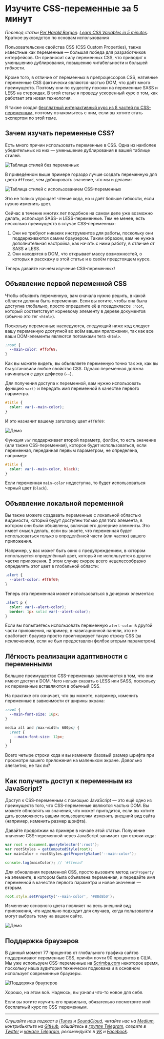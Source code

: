
# Изучите CSS-переменные за 5 минут

*Перевод статьи [Per Harald Borgen](https://twitter.com/perborgen): [Learn CSS Variables in 5 minutes](https://hackernoon.com/you-should-learn-functional-programming-in-2017-91177148ec00).*
Краткое руководство по основам использования

Пользовательские свойства CSS (CSS Custom Properties), также известные как переменные — большая победа для разработчиков интерфейсов. Он привносит силу переменных CSS, что приводит к уменьшению дублирования, повышению читабельности и большей гибкости.

Кроме того, в отличие от переменных в препроцессоров CSS, нативные переменные CSS фактически являются частью DOM, что даёт много преимуществ. Поэтому они по существу похожи на переменные SASS и LESS на стероидах. В этой статье я проведу ускоренный курс о том, как работает эта новая технология.

Я также создал [бесплатный интерактивный курс из 8 частей по CSS-переменным](https://scrimba.com/g/gcssvariables), поэтому ознакомьтесь с ним, если вы хотите стать экспертом по этой теме.

## Зачем изучать переменные CSS?

Есть много причин использовать переменные в CSS. Одна из наиболее убедительных из них — уменьшение дублирования в вашей таблице стилей.

![Таблица стилей без переменных](https://cdn-images-1.medium.com/max/1600/1*03NPOHNBLqOn5r22HrvlyQ.png)

В приведённом выше примере гораздо лучше создать переменную для цвета `#ffeead`, чем дублировать значение, что мы и делаем:

![Таблица стилей с использованием CSS-переменных](https://cdn-images-1.medium.com/max/1600/1*de4-CIacmaMo9PO6PlTkyQ.png)

Это не только упрощает чтение кода, но и даёт больше гибкости, если нужно изменить цвет.

Сейчас в течение многих лет подобное на самом деле уже возможно делать, используя SASS- и LESS-переменные. Тем не менее, есть несколько преимуществ в случае CSS-переменных:
1. Они не требуют никаких инструментов для работы, поскольку они поддерживаются самим браузером. Таким образом, вам не нужна дополнительная настройка, как начать с ними работу, в отличие от SASS и LESS.
2. Они находятся в DOM, что открывает массу возможностей, о которых я расскажу в этой статье и в своём предстоящем курсе.

Теперь давайте начнём изучение CSS-переменных!

## Объявление первой переменной CSS

Чтобы объявить переменную, вам сначала нужно решить, в какой области должна быть переменная. Если вы хотите, чтобы она была доступна глобально, просто определите её в псевдоклассе `:root`, который соответствует корневому элементу в дереве документов (обычно это тег `<html>`).

Поскольку переменные наследуются, следующий ниже код следует вашу переменную дсотупной во всём вашем приложении, так как все ваши DOM-элементы являются потомками тега `<html>`.

```css
:root {
  --main-color: #ff6f69;
}
```

Как вы можете видеть, вы объявляете переменную точно так же, как вы бы установили любое свойство CSS. Однако переменная должна начинаться с двух дефисов (`--`).

Для получения доступа к переменной, вам нужно использовать функцию `var()` и передать имя переменной в качестве первого параметра.

```css
#title {
  color: var(--main-color);
}
```

И это назначит вашему заголовку цвет `#ff6f69`:

![Демо](https://cdn-images-1.medium.com/max/1600/1*gv5ZAXzaLMT2nQVvmBei5w.png)

Функция `var` поддерживает второй параметр, фолбэк, то есть значение (или также CSS-переменная), которое будет использоваться, если переменная, переданная первым параметром, не определена, например:

```css
#title {
  color: var(--main-color, black);
}
```

Если переменная `main-color` недоступна, то будет использоваться черный цвет (`black`).

## Объявление локальной переменной

Вы также можете создавать переменные с локальной областью видимости, который будут доступны только для того элемента, в котором они были объявлены, включая его дочерние элементы. Это имеет смысл делать, если вы знаете, что переменная будет использоваться только в определённой части (или частях) вашего приложения.

Например, у вас может быть окно с предупреждением, в котором используется определённый цвет, который не используется в других частях приложения. В этом случае скорее всего нецелесообразно определять этот цвет в глобальной области:

```css
.alert {
  --alert-color: #ff6f69;
}
```

Теперь эта переменная может использоваться в дочерних элементах:

```css
.alert p {
  color: var(--alert-color);
  border: 1px solid var(--alert-color);
}
```

Если вы попытаетесь использовать переменную `alert-color` в другой части приложения, например, в навигационной панели, это не сработает: браузер просто проигнорирует такую строку CSS (за исключением, если не был предоставлен фолбэк вторым параметром).

## Лёгкость реализации адаптивности с переменными

Большое преимущество CSS-переменных заключается в том, что они имеют доступ к DOM. Чего нельзя сказать о LESS или SASS, поскольку их переменные вставляются в обычный CSS.

На практике это означает, что вы можете, например, изменить переменные в зависимости от ширины экрана:

```css
:root {
  --main-font-size: 16px;
}

media all and (max-width: 600px) {
  :root {
    --main-font-size: 12px;
  }
}
```

Всего четыре строки кода и вы изменили базовый размер шрифта при просмотре вашего приложения на маленьком экране. Довольно элегантно, не так ли?

## Как получить доступ к переменным из JavaScript?

Доступ к CSS-переменным с помощью JavaScript — это ещё одно из преимуществ того, что CSS-переменные являются частью DOM. Вы можете обновлять их значения, что может пригодится, если вы хотите дать возможность вашим пользователям изменять внешний вид сайта (например, изменить размер шрифта).

Давайте продолжим на примере в начале этой статьи. Получение значение CSS-переменной через JavaScript занимает три строки кода:

```js
var root = document.querySelector(':root');
var rootStyles = getComputedStyle(root);
var mainColor = rootStyles.getPropertyValue('--main-color');

console.log(mainColor); // '#ffeead'
```

Для обновления переменной CSS, просто вызовите метод `setProperty` на элементе, в котором была объявлена переменная, и передайте имя переменной в качестве первого параметра и новое значение — вторым.

```js
root.style.setProperty('--main-color', '#88d8b0');
```

Изменение основного цвета повлияет на весь внешний вид приложения, что идеально подходит для случаев, когда пользователи могут выбрать тему на вашем сайте.

![Демо](https://cdn-images-1.medium.com/max/1600/1*ludyq87oDilcmJR98bcGwA.gif)

## Поддержка браузеров

В данный момент 77 процентов от глобального трафика сайтов поддерживают переменные CSS, причём почти 90 процентов в США. Мы уже используем CSS-переменные на [Scrimba.com](http://scrimba.com/) некоторое время, поскольку наша аудитория технически подкована и в основном использует современные браузеры.

![Поддержка браузеров](https://cdn-images-1.medium.com/max/2000/1*oCt-OblOjurKizk-SAITwg.png)

Хорошо, на этом всё. Надеюсь, вы узнали что-то новое для себя.

Если вы хотите изучить его правильно, обязательно посмотрите мой бесплатный курс по CSS-переменным.

---

*Слушайте наш подкаст в [iTunes](https://itunes.apple.com/ru/podcast/девшахта/id1226773343) и [SoundCloud](https://soundcloud.com/devschacht), читайте нас на [Medium](https://medium.com/devschacht), контрибьютьте на [GitHub](https://github.com/devSchacht), общайтесь в [группе Telegram](https://t.me/devSchacht), следите в [Twitter](https://twitter.com/DevSchacht) и [канале Telegram](https://t.me/devSchachtChannel), рекомендуйте в [VK](https://vk.com/devschacht) и [Facebook](https://www.facebook.com/devSchacht).*